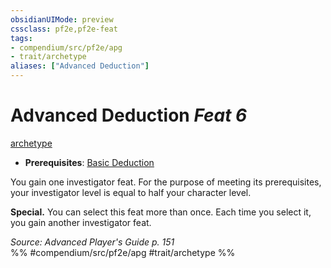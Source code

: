```yaml
---
obsidianUIMode: preview
cssclass: pf2e,pf2e-feat
tags:
- compendium/src/pf2e/apg
- trait/archetype
aliases: ["Advanced Deduction"]
---
```

# Advanced Deduction  *Feat 6*  
[archetype](../../Rules/traits/archetype.md)  

- **Prerequisites**: [Basic Deduction](basic-deduction-apg.md)

You gain one investigator feat. For the purpose of meeting its prerequisites, your investigator level is equal to half your character level.

**Special.** You can select this feat more than once. Each time you select it, you gain another investigator feat.

*Source: Advanced Player's Guide p. 151*  
%% #compendium/src/pf2e/apg #trait/archetype %%